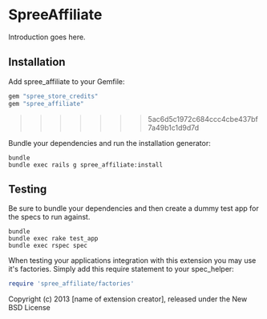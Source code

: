 SpreeAffiliate
==============

Introduction goes here.

Installation
------------

Add spree_affiliate to your Gemfile:

```ruby
gem "spree_store_credits"
gem "spree_affiliate"

```
>>>>>>> 5ac6d5c1972c684ccc4cbe437bf7a49b1c1d9d7d

Bundle your dependencies and run the installation generator:

```shell
bundle
bundle exec rails g spree_affiliate:install
```

Testing
-------

Be sure to bundle your dependencies and then create a dummy test app for the specs to run against.

```shell
bundle
bundle exec rake test_app
bundle exec rspec spec
```

When testing your applications integration with this extension you may use it's factories.
Simply add this require statement to your spec_helper:

```ruby
require 'spree_affiliate/factories'
```

Copyright (c) 2013 [name of extension creator], released under the New BSD License
